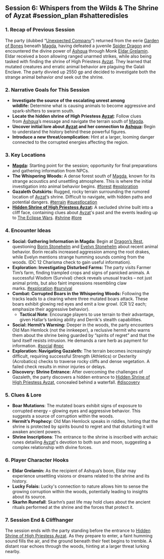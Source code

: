 ## Session 6: Whispers from the Wilds & The Shrine of Ayzat #session_plan #shatteredisles

### 1. Recap of Previous Session

The party (dubbed “[Unexpected Company](app://obsidian.md/Unexpected%20Company)”) returned from the eerie [Garden of Bones](app://obsidian.md/Garden%20of%20Bones) beneath [Magda](obsidian://open?file=01_Worldbuilding%2FWorld%20Overview%2FSetting%20%26%20Cosmology%2FGeography%2FGeala%C3%AD%20Enclave%2FIslands%2FCr%C3%ADoch%20Skolvar%2FTowns%2FMagda%2FMagda.md), having defeated a juvenile [Spider Dragon](app://obsidian.md/Spider%20Dragon) and encountered the divine power of [Ashqua](obsidian://open?file=01_Worldbuilding%2FWorld%20Overview%2FPantheon%20%26%20Deities%2FAshqua.md) through Monk [Eldar Grelamin](obsidian://open?file=02_Characters%2FParty%2FPlayer%20Characters%2FEldar%20Grelamin.md). Eldar received a boon allowing ranged unarmed strikes, while also being tasked with finding the shrine of High Priestess [Ayzat](obsidian://open?file=02_Characters%2FNPCs%2FAyzat.md). They learned that mutated creatures and erratic animal behavior are plaguing the Galali Enclave. The party divvied up 2550 gp and decided to investigate both the strange animal behavior _and_ seek out the shrine.

### 2. Narrative Goals for This Session

- **Investigate the source of the escalating unrest among wildlife:** Determine what is causing animals to become aggressive and spark-shifters to swarm south.
- **Locate the hidden shrine of High Priestess [Ayzat](obsidian://open?file=02_Characters%2FNPCs%2FAyzat.md)**: Follow clues from [Ashqua](obsidian://open?file=01_Worldbuilding%2FWorld%20Overview%2FPantheon%20%26%20Deities%2FAshqua.md)’s message and navigate the terrain south of [Magda](obsidian://open?file=01_Worldbuilding%2FWorld%20Overview%2FSetting%20%26%20Cosmology%2FGeography%2FGeala%C3%AD%20Enclave%2FIslands%2FCr%C3%ADoch%20Skolvar%2FTowns%2FMagda%2FMagda.md).
- **Uncover initial lore about [Ayzat](obsidian://open?file=02_Characters%2FNPCs%2FAyzat.md) and her connection to [Ashqua](obsidian://open?file=01_Worldbuilding%2FWorld%20Overview%2FPantheon%20%26%20Deities%2FAshqua.md):** Begin to understand the history behind these powerful figures.
- **Introduce a new threat/complication:** Hint at a larger, looming danger connected to the corrupted energies affecting the region.

### 3. Key Locations

- **[Magda](obsidian://open?file=01_Worldbuilding%2FWorld%20Overview%2FSetting%20%26%20Cosmology%2FGeography%2FGeala%C3%AD%20Enclave%2FIslands%2FCr%C3%ADoch%20Skolvar%2FTowns%2FMagda%2FMagda.md):** Starting point for the session; opportunity for final preparations and gathering information from NPCs.
- **The Whispering Woods:** A dense forest south of [Magda](obsidian://open?file=01_Worldbuilding%2FWorld%20Overview%2FSetting%20%26%20Cosmology%2FGeography%2FGeala%C3%AD%20Enclave%2FIslands%2FCr%C3%ADoch%20Skolvar%2FTowns%2FMagda%2FMagda.md), known for its strange acoustics and unsettling atmosphere. This is where the initial investigation into animal behavior begins. [#forest](app://obsidian.md/index.html#forest) [#exploration](app://obsidian.md/index.html#exploration)
- **Gazaleth Outskirts:** Rugged, rocky terrain surrounding the rumored location of [Ayzat](obsidian://open?file=02_Characters%2FNPCs%2FAyzat.md)’s shrine. Difficult to navigate, with hidden paths and potential dangers. [#terrain](app://obsidian.md/index.html#terrain) [#questlocation](app://obsidian.md/index.html#questlocation)
- **[Hidden Shrine of High Priestess Ayzat](app://obsidian.md/Hidden%20Shrine%20of%20High%20Priestess%20Ayzat):** A secluded shrine built into a cliff face, containing clues about [Ayzat](obsidian://open?file=02_Characters%2FNPCs%2FAyzat.md)'s past and the events leading up to [The Eclipse Wars](obsidian://open?file=01_Worldbuilding%2FHistory%2FThe%20Eclipse%20Wars.md). [#shrine](app://obsidian.md/index.html#shrine) [#lore](app://obsidian.md/index.html#lore)

### 4. Encounter Ideas

- **Social: Gathering Information in Magda:** Begin at [Dragon’s Rest](app://obsidian.md/Dragon%E2%80%99s%20Rest), questioning [Borin Stonehelm](app://obsidian.md/Borin%20Stonehelm) and [Evelyn Stonehelm](app://obsidian.md/Evelyn%20Stonehelm) about recent animal behavior. Borin recalls increased aggression among the root drakes, while Evelyn mentions strange humming sounds coming from the woods. (DC 12 Charisma check to gain useful information).
- **Exploration: Investigating Disturbed Farms:** The party visits Farmer Tim’s farm, finding trampled crops and signs of panicked animals. A successful Wisdom (Survival) check reveals unusual tracks – not just animal prints, but also faint impressions resembling claw marks. [#exploration](app://obsidian.md/index.html#exploration) [#survival](app://obsidian.md/index.html#survival)
- **Combat: Corrupted Boars in the Whispering Woods:** Following the tracks leads to a clearing where three mutated boars attack. These boars exhibit glowing red eyes and emit a low growl. (CR 1/2 each; emphasize their aggressive behavior).
    - **Tactical Note**: Encourage players to use terrain to their advantage, given Hallar’s tanking ability and Derrik's stealth capabilities.
- **Social: Hermit’s Warning:** Deeper in the woods, the party encounters Old Man Hemlock (not the innkeeper), a reclusive hermit who warns them about the shrine being guarded by “spirits of regret” and that the land itself resists intrusion. He demands a rare herb as payment for information. [#social](app://obsidian.md/index.html#social) [#npc](app://obsidian.md/index.html#npc)
- **Exploration: Navigating Gazaleth:** The terrain becomes increasingly difficult, requiring successful Strength (Athletics) or Dexterity (Acrobatics) checks to traverse rocky cliffs and dense vegetation. A failed check results in minor injuries or delays.
- **Discovery: Shrine Entrance:** After overcoming the challenges of Gazaleth, the party discovers a hidden entrance to [Hidden Shrine of High Priestess Ayzat](app://obsidian.md/Hidden%20Shrine%20of%20High%20Priestess%20Ayzat), concealed behind a waterfall. [#discovery](app://obsidian.md/index.html#discovery)

### 5. Clues & Lore

- **Boar Mutations**: The mutated boars exhibit signs of exposure to corrupted energy – glowing eyes and aggressive behavior. This suggests a source of corruption within the woods.
- **Hermit’s Prophecy:** Old Man Hemlock speaks in riddles, hinting that the shrine is protected by spirits bound to regret and that disturbing it will awaken ancient powers.
- **Shrine Inscriptions**: The entrance to the shrine is inscribed with archaic runes detailing [Ayzat](obsidian://open?file=02_Characters%2FNPCs%2FAyzat.md)'s devotion to both sun and moon, suggesting a complex relationship with divine forces.

### 6. Player Character Hooks

- **Eldar Grelamin:** As the recipient of Ashqua’s boon, Eldar may experience unsettling visions or dreams related to the shrine and its history.
- **Lucky Folais:** Lucky's connection to nature allows him to sense the growing corruption within the woods, potentially leading to insights about its source.
- **Skarhn Runefall**: Skarhn’s past life may hold clues about the ancient rituals performed at the shrine and the forces that protect it.

### 7. Session End & Cliffhanger

The session ends with the party standing before the entrance to [Hidden Shrine of High Priestess Ayzat](app://obsidian.md/Hidden%20Shrine%20of%20High%20Priestess%20Ayzat). As they prepare to enter, a faint humming sound fills the air, and the ground beneath their feet begins to tremble. A distant roar echoes through the woods, hinting at a larger threat lurking nearby.